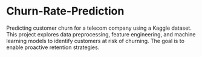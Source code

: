 # Churn-Rate-Prediction
Predicting customer churn for a telecom company using a Kaggle dataset. This project explores data preprocessing, feature engineering, and machine learning models to identify customers at risk of churning.  The goal is to enable proactive retention strategies.
